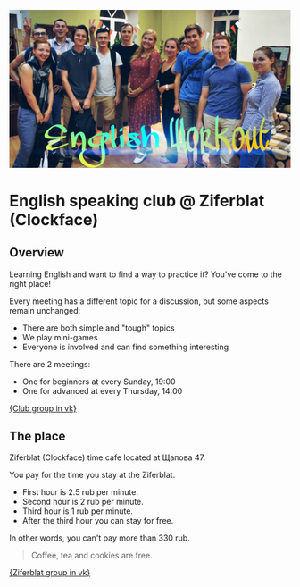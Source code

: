 ![photo](./photo.jpg)

# English speaking club @ Ziferblat (Clockface)

## Overview

Learning English and want to find a way to practice it?
You've come to the right place!

Every meeting has a different topic for a discussion, but some aspects remain unchanged:
* There are both simple and "tough" topics
* We play mini-games
* Everyone is involved and can find something interesting

There are 2 meetings:
* One for beginners at every Sunday, 19:00
* One for advanced at every Thursday, 14:00

[{Club group in vk}](https://vk.com/event126029075)

## The place

Ziferblat (Clockface) time cafe located at Щапова 47.

You pay for the time you stay at the Ziferblat.

* First hour is 2.5 rub per minute.
* Second hour is 2 rub per minute.
* Third hour is 1 rub per minute.
* After the third hour you can stay for free.

In other words, you can't pay more than 330 rub.

> Coffee, tea and cookies are free.

[{Ziferblat group in vk}](https://vk.com/clockfacekzn)
